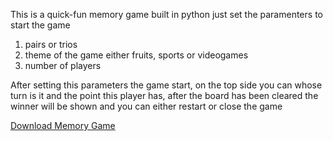 This is a quick-fun memory game built in python just set the paramenters to start the game
1. pairs or trios
2. theme of the game either fruits, sports or videogames 
3. number of players 

After setting this parameters the game start, on the top side you can whose turn is it and the point this player has, after the board has been cleared the winner will be shown and you can either restart or close the game


[Download Memory Game](https://github.com/JulianPiedra/Memory-Game/releases/download/v.1.0.0/Memory-Game.zip)


